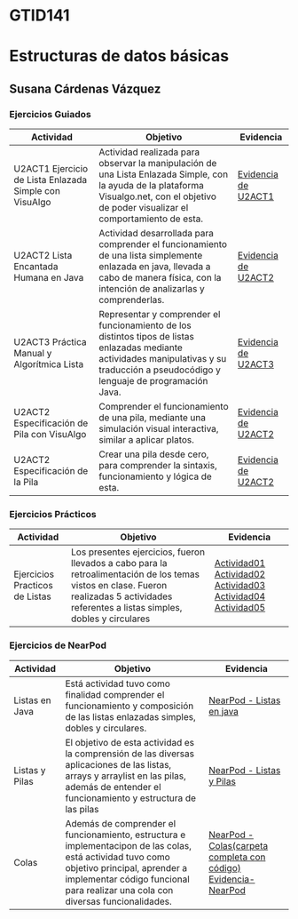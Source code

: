 # GTID141
# Estructuras de datos básicas
## Susana Cárdenas Vázquez

### Ejercicios Guiados
| Actividad        | Objetivo           | Evidencia  |
| ------------- |-------------| -----|
| U2ACT1 Ejercicio de Lista Enlazada Simple con VisuAlgo | Actividad realizada para observar la manipulación de una Lista Enlazada Simple, con la ayuda de la plataforma Visualgo.net, con el objetivo de poder visualizar el comportamiento de esta. | [Evidencia de U2ACT1](https://github.com/Susanca0506/GTID141/blob/0644afde7b850f9fe561e3eea91fb2ac90794bfd/Ejercicios%20Guiados/U2ACT1%20Ejercicio%20de%20Lista%20Enlazada%20Simple%20con%20VisuAlgo.pdf) |
| U2ACT2 Lista Encantada Humana en Java | Actividad desarrollada para comprender el funcionamiento de una lista simplemente enlazada en java, llevada a cabo de manera física, con la intención de analizarlas y comprenderlas. | [Evidencia de U2ACT2](https://github.com/Susanca0506/GTID141/blob/0644afde7b850f9fe561e3eea91fb2ac90794bfd/Ejercicios%20Guiados/U2ACT2%20Lista%20Encantada%20Humana%20en%20Java.pdf) |
| U2ACT3 Práctica Manual y Algorítmica Lista | Representar y comprender el funcionamiento de los distintos tipos de listas enlazadas mediante actividades manipulativas y su traducción a pseudocódigo y lenguaje de programación Java. | [Evidencia de U2ACT3](https://github.com/Susanca0506/GTID141/blob/c3557ef33f02881cbf711521847b012089cf19ba/Ejercicios%20Guiados/U2ACT3%20Pr%C3%A1ctica%20Manual%20y%20Algor%C3%ADtmica%20Lista.pdf) |
| U2ACT2 Especificación de Pila con VisuAlgo | Comprender el funcionamiento de una pila, mediante una simulación visual interactiva, similar a aplicar platos. | [Evidencia de U2ACT2](https://github.com/Susanca0506/GTID141/blob/1f12ffbb53701a619bb5764a116a7d84ba0c270b/Ejercicios%20Guiados/U2ACT2%20Ejercicio%20de%20Pila%20con%20VisuAlgo.pdf) |
| U2ACT2 Especificación de la Pila | Crear una pila desde cero, para comprender la sintaxis, funcionamiento y lógica de esta. | [Evidencia de U2ACT2](https://github.com/Susanca0506/GTID141/tree/0368a8a268b478f849e95ce5b0a8febefc15162d/Ejercicios%20Guiados/U2ACT2%20Especificaci%C3%B3n%20de%20la%20Pila) |

### Ejercicios Prácticos
| Actividad | Objetivo | Evidencia |
| ------------- |-------------| -----|
| Ejercicios Practicos de Listas | Los presentes ejercicios, fueron llevados a cabo para la retroalimentación de los temas vistos en clase. Fueron realizadas 5 actividades referentes a listas simples, dobles y circulares | [Actividad01](https://github.com/Susanca0506/GTID141/tree/e4ef01d5696dc5badb19a2bf88d6a7a6e4f4473a/Ejercicios%20Practicos/actividad01) [Actividad02](https://github.com/Susanca0506/GTID141/tree/e4ef01d5696dc5badb19a2bf88d6a7a6e4f4473a/Ejercicios%20Practicos/actividad02) [Actividad03](https://github.com/Susanca0506/GTID141/tree/e4ef01d5696dc5badb19a2bf88d6a7a6e4f4473a/Ejercicios%20Practicos/actividad03) [Actividad04](https://github.com/Susanca0506/GTID141/tree/e4ef01d5696dc5badb19a2bf88d6a7a6e4f4473a/Ejercicios%20Practicos/actividad04) [Actividad05](https://github.com/Susanca0506/GTID141/tree/e4ef01d5696dc5badb19a2bf88d6a7a6e4f4473a/Ejercicios%20Practicos/actividad05)|

### Ejercicios de NearPod
| Actividad | Objetivo | Evidencia |
| ------------- |-------------| -----|
| Listas en Java | Está actividad tuvo como finalidad comprender el funcionamiento y composición de las listas enlazadas simples, dobles y circulares. | [NearPod - Listas en java](https://github.com/Susanca0506/GTID141/blob/0b81b0b4c36a018b2e935170c06a80d8d4e06b57/Ejercicios%20Guiados/NearPod.pdf) |
| Listas y Pilas | El objetivo de esta actividad es la comprensión de las diversas aplicaciones de las listas, arrays y arraylist en las pilas, además de entender el funcionamiento y estructura de las pilas | [NearPod - Listas y Pilas]() |
| Colas | Además de comprender el funcionamiento, estructura e implementacipon de las colas, está actividad tuvo como objetivo principal, aprender a implementar código funcional para realizar una cola con diversas funcionalidades. | [NearPod - Colas(carpeta completa con código)](https://github.com/Susanca0506/GTID141/tree/c5f905ca07ce926520c26dd2cf77c423a1c543cb/Ejercicios%20Guiados/NearPod%20-%20Colas) [Evidencia-NearPod](https://github.com/Susanca0506/GTID141/blob/c5f905ca07ce926520c26dd2cf77c423a1c543cb/Ejercicios%20Guiados/NearPod%20-%20Colas/NearPod%20-%20Colas.pdf) |

